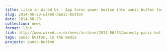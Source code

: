 ```yaml
---
title: iilab in Wired Uk - App turns power button into panic button for activists at risk
slug: 2014-06-23-wired-panic-button
date: 2014-06-23
collection: news
format: link
link: http://www.wired.co.uk/news/archive/2014-06/23/amnesty-panic-button
tags: panic button, in the media
projects: panic-button
---
```

